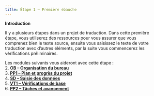 ```yaml
---
title: Étape 1 – Première ébauche
---
```

**Introduction**

Il y a plusieurs étapes dans un projet de traduction. Dans cette première étape, vous utiliserez des ressources pour vous assurer que vous comprenez bien le texte source, ensuite vous saisissez le texte de votre traduction avec d’autres éléments, par la suite vous commencerez les vérifications préliminaires.

Les modules suivants vous aideront avec cette étape :  
2. [**OB – Organisation du bureau**](2.OD.md)  
3. [**PP1 – Plan et progrès du projet**](3.PP1.md)  
4. [**SD – Saisie des données**](4.KD.md)  
5. [**VT1 – Vérifications de base**](5.BC1.md)  
6. [**PP2 – Tâches et avancement**](6.PP2.md)

